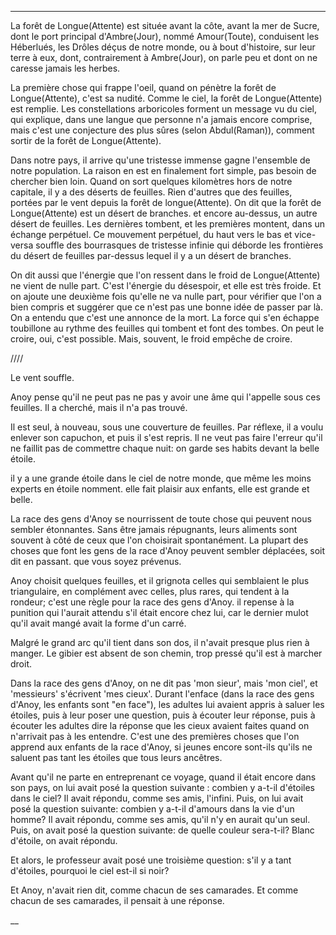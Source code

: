 
____

La forêt de Longue(Attente) est située avant la côte, avant la mer de
Sucre, dont le port principal d'Ambre(Jour), nommé Amour(Toute),
conduisent les Héberlués, les Drôles déçus de notre monde, ou à bout
d'histoire, sur leur terre à eux, dont, contrairement à Ambre(Jour),
on parle peu et dont on ne caresse jamais les herbes.

La première chose qui frappe l'oeil, quand on pénètre la forêt de
Longue(Attente), c'est sa nudité. Comme le ciel, la forêt de Longue(Attente) est
remplie. Les constellations arboricoles forment un message vu du ciel, qui
explique, dans une langue que personne n'a jamais encore comprise, mais c'est
une conjecture des plus sûres (selon Abdul(Raman)), comment sortir de la forêt
de Longue(Attente).

Dans notre pays, il arrive qu'une tristesse immense gagne l'ensemble de notre
population. La raison en est en finalement fort simple, pas besoin de chercher
bien loin. Quand on sort quelques kilomètres hors de notre capitale, il y a des
déserts de feuilles. Rien d'autres que des feuilles, portées par le vent depuis
la forêt de longue(Attente). On dit que la forêt de Longue(Attente) est un
désert de branches. et encore au-dessus, un autre désert de feuilles. Les
dernières tombent, et les premières montent, dans un échange perpétuel. Ce
mouvement perpétuel, du haut vers le bas et vice-versa souffle des bourrasques
de tristesse infinie qui déborde les frontières du désert de feuilles par-dessus
lequel il y a un désert de branches.

On dit aussi que l'énergie que l'on ressent dans le froid de Longue(Attente) ne
vient de nulle part. C'est l'énergie du désespoir, et elle est très froide. Et
on ajoute une deuxième fois qu'elle ne va nulle part, pour vérifier que l'on a
bien compris et suggérer que ce n'est pas une bonne idée de passer par là. On a
entendu que c'est une annonce de la mort. La force qui s'en échappe toubillone
au rythme des feuilles qui tombent et font des tombes. On peut le croire, oui, c'est possible. Mais,
souvent, le froid empêche de croire.

////

Le vent souffle.

Anoy pense qu'il ne peut pas ne pas y avoir une âme qui l'appelle sous
ces feuilles. Il a cherché, mais il n'a pas trouvé.

Il est seul, à nouveau, sous une couverture de feuilles. Par réflexe, il a voulu
enlever son capuchon, et puis il s'est repris. Il ne veut pas faire l'erreur
qu'il ne faillit pas de commettre chaque nuit: on garde ses habits devant la
belle étoile.

il y a une grande étoile dans le ciel de notre monde, que même les moins experts
en étoile nomment. elle fait plaisir aux enfants, elle est grande et belle.

La race des gens d'Anoy se nourrissent de toute chose qui peuvent nous sembler
étonnantes. Sans être jamais répugnants, leurs aliments sont souvent à côté de
ceux que l'on choisirait spontanément. La plupart des choses que font les gens
de la race d'Anoy peuvent sembler déplacées, soit dit en passant. que vous soyez
prévenus.

Anoy choisit quelques feuilles, et il grignota celles qui semblaient le plus
triangulaire, en complément avec celles, plus rares, qui tendent à la rondeur;
c'est une règle pour la race des gens d'Anoy. il repense à la punition qui
l'aurait attendu s'il était encore chez lui, car le dernier mulot qu'il avait
mangé avait la forme d'un carré.

Malgré le grand arc qu'il tient dans son dos, il n'avait presque plus
rien à manger. Le gibier est absent de son chemin, trop pressé qu'il
est à marcher droit.

Dans la race des gens d'Anoy, on ne dit pas 'mon sieur', mais 'mon ciel', et
'messieurs' s'écrivent 'mes cieux'. Durant l'enface (dans la race des gens
d'Anoy, les enfants sont "en face"), les adultes lui avaient appris à saluer les
étoiles, puis à leur poser une question, puis à écouter leur réponse, puis à
écouter les adultes dire la réponse que les cieux avaient faites quand on
n'arrivait pas à les entendre. C'est une des premières choses que l'on apprend
aux enfants de la race d'Anoy, si jeunes encore sont-ils qu'ils ne saluent pas
tant les étoiles que tous leurs ancêtres.

Avant qu'il ne parte en entreprenant ce voyage, quand il était encore
dans son pays, on lui avait posé la question suivante : combien y
a-t-il d'étoiles dans le ciel? Il avait répondu, comme ses amis,
l'infini. Puis, on lui avait posé la question suivante: combien y
a-t-il d'amours dans la vie d'un homme? Il avait répondu, comme ses
amis, qu'il n'y en aurait qu'un seul. Puis, on avait posé la question
suivante: de quelle couleur sera-t-il? Blanc d'étoile, on avait
répondu.

Et alors, le professeur avait posé une troisième question: s'il y a
tant d'étoiles, pourquoi le ciel est-il si noir?

Et Anoy, n'avait rien dit, comme chacun de ses camarades. Et comme chacun de ses
camarades, il pensait à une réponse.

__
